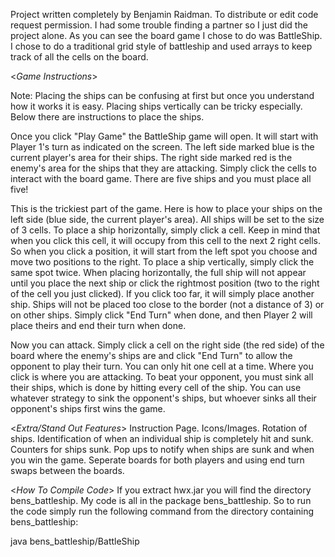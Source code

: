 Project written completely by Benjamin Raidman. To distribute or edit code request permission.
I had some trouble finding a partner so I just did the project alone. As you can see the board game I
chose to do was BattleShip. I chose to do a traditional grid style of battleship and used arrays to keep track
of all the cells on the board.

<*Game Instructions*>

Note: Placing the ships can be confusing at first but once you understand how it works it is easy.
Placing ships vertically can be tricky especially. Below there are instructions to place the ships.

Once you click "Play Game" the BattleShip game will open. It will start with Player 1's turn
as indicated on the screen. The left side marked blue is the current player's area for their ships.
The right side marked red is the enemy's area for the ships that they are attacking. Simply click the
cells to interact with the board game. There are five ships and you must place all five!

This is the trickiest part of the game. Here is how to place your ships on the left side (blue side,
the current player's area). All ships will be set to the size of 3 cells. To place a ship horizontally,
simply click a cell. Keep in mind that when you click this cell, it will occupy from this cell to the
next 2 right cells. So when you click a position, it will start from the left spot you choose and move
two positions to the right. To place a ship vertically, simply click the same spot twice. When placing
horizontally, the full ship will not appear until you place the next ship or click the rightmost position
(two to the right of the cell you just clicked). If you click too far, it will simply place another ship.
Ships will not be placed too close to the border (not a distance of 3) or on other ships. Simply click
"End Turn" when done, and then Player 2 will place theirs and end their turn when done.

Now you can attack. Simply click a cell on the right side (the red side) of the board where the enemy's
ships are and click "End Turn" to allow the opponent to play their turn. You can only hit one cell at a time.
Where you click is where you are attacking. To beat your opponent, you must sink all their ships, which is done
by hitting every cell of the ship. You can use whatever strategy to sink the opponent's ships, but whoever sinks
all their opponent's ships first wins the game.


<*Extra/Stand Out Features*>
Instruction Page.
Icons/Images.
Rotation of ships.
Identification of when an individual ship is completely hit and sunk.
Counters for ships sunk.
Pop ups to notify when ships are sunk and when you win the game.
Seperate boards for both players and using end turn swaps between the boards. 


<*How To Compile Code*>
If you extract hwx.jar you will find the directory bens_battleship. My code is all in the package bens_battleship.
So to run the code simply run the following command from the directory containing bens_battleship:
	
java bens_battleship/BattleShip
